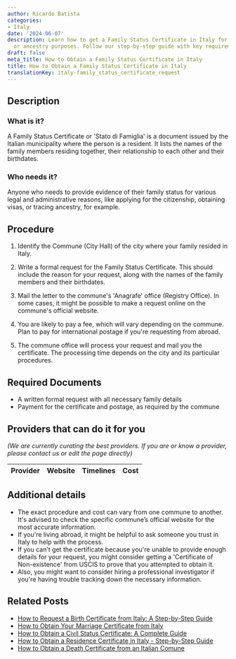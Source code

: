 ```yaml
---
author: Ricardo Batista
categories:
- Italy
date: '2024-06-07'
description: Learn how to get a Family Status Certificate in Italy for legal, administrative,
  or ancestry purposes. Follow our step-by-step guide with key requirements.
draft: false
meta_title: How to Obtain a Family Status Certificate in Italy
title: How to Obtain a Family Status Certificate in Italy
translationKey: italy-family_status_certificate_request
---
```


## Description
### What is it?
A Family Status Certificate or 'Stato di Famiglia' is a document issued by the Italian municipality where the person is a resident. It lists the names of the family members residing together, their relationship to each other and their birthdates.

### Who needs it?
Anyone who needs to provide evidence of their family status for various legal and administrative reasons, like applying for the citizenship, obtaining visas, or tracing ancestry, for example.

## Procedure

1. Identify the Commune (City Hall) of the city where your family resided in Italy.

2. Write a formal request for the Family Status Certificate. This should include the reason for your request, along with the names of the family members and their birthdates. 

3. Mail the letter to the commune's 'Anagrafe' office (Registry Office). In some cases, it might be possible to make a request online on the commune's official website.

4. You are likely to pay a fee, which will vary depending on the commune. Plan to pay for international postage if you're requesting from abroad.

5. The commune office will process your request and mail you the certificate. The processing time depends on the city and its particular procedures.

## Required Documents
- A written formal request with all necessary family details
- Payment for the certificate and postage, as required by the commune

## Providers that can do it for you

_(We are currently curating the best providers. If you are or know a provider, please contact us or edit the page directly)_

| Provider        |     Website     |     Timelines    |       Cost      |
| :-------------: | :-------------: |  :-------------: | :-------------: |

## Additional details
- The exact procedure and cost can vary from one commune to another. It's advised to check the specific commune’s official website for the most accurate information.
- If you're living abroad, it might be helpful to ask someone you trust in Italy to help with the process.
- If you can't get the certificate because you're unable to provide enough details for your request, you might consider getting a 'Certificate of Non-existence' from USCIS to prove that you attempted to obtain it. 
- Also, you might want to consider hiring a professional investigator if you're having trouble tracking down the necessary information.
## Related Posts

- [How to Request a Birth Certificate from Italy: A Step-by-Step Guide](https://tramitit.com/guides/italy/birth_certificate_request/)
- [How to Obtain Your Marriage Certificate from Italy](https://tramitit.com/guides/italy/marriage_certificate_request/)
- [How to Obtain a Civil Status Certificate: A Complete Guide](https://tramitit.com/guides/italy/civil_status_certificate/)
- [How to Obtain a Residence Certificate in Italy - Step-by-Step Guide](https://tramitit.com/guides/italy/residence_certificate_request/)
- [How to Obtain a Death Certificate from an Italian Comune](https://tramitit.com/guides/italy/death_certificate_request/)